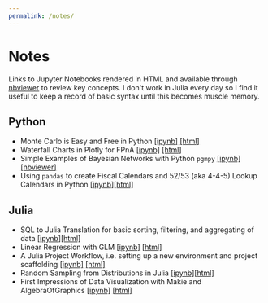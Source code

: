 ```yaml
---
permalink: /notes/
---
```


# Notes

Links to Jupyter Notebooks rendered in HTML and available through [nbviewer](https://nbviewer.org) to review key concepts. I don't work in Julia every day so I find it useful to keep a record of basic syntax until this becomes muscle memory.

## Python

* Monte Carlo is Easy and Free in Python [[ipynb]](https://github.com/banditkings/random-python-examples/blob/main/Monte%20Carlo.ipynb) [[html]](https://nbviewer.org/github/banditkings/random-python-examples/blob/main/Monte%20Carlo.ipynb)
* Waterfall Charts in Plotly for FPnA [[ipynb]](https://github.com/banditkings/random-python-examples/blob/main/plotly%20waterfall.ipynb) [[html]](https://nbviewer.org/github/banditkings/random-python-examples/blob/main/plotly%20waterfall.ipynb)
* Simple Examples of Bayesian Networks with Python `pgmpy` [[ipynb]](https://github.com/banditkings/random-python-examples/blob/main/bayesian_networks/bayesian%20networks.ipynb) [[nbviewer]](https://nbviewer.org/github/banditkings/random-python-examples/blob/main/bayesian_networks/bayesian%20networks.ipynb)
* Using `pandas` to create Fiscal Calendars and 52/53 (aka 4-4-5) Lookup Calendars in Python [[ipynb]](https://github.com/banditkings/random-python-examples/blob/main/time-series-python/pandas-time-functions.ipynb)[[html]](https://nbviewer.org/github/banditkings/random-python-examples/blob/main/time-series-python/pandas-time-functions.ipynb)

## Julia

* SQL to Julia Translation for basic sorting, filtering, and aggregating of data [[ipynb]](https://github.com/banditkings/julia-examples/blob/main/Data%20Munging/SQL%20to%20Julia%20Examples.ipynb)[[html]](https://nbviewer.org/github/banditkings/julia-examples/blob/main/Data%20Munging/SQL%20to%20Julia%20Examples.ipynb)
* Linear Regression with GLM [[ipynb]](https://github.com/banditkings/julia-examples/blob/main/Modeling/Linear%20Regression%20with%20Julia.ipynb) [[html]](https://nbviewer.org/github/banditkings/julia-examples/blob/main/Modeling/Linear%20Regression%20with%20Julia.ipynb)
* A Julia Project Workflow, i.e. setting up a new environment and project scaffolding [[ipynb]](https://github.com/banditkings/julia-examples/blob/main/Workflow/A%20Julia%20Workflow.ipynb) [[html]](https://nbviewer.org/github/banditkings/julia-examples/blob/main/Workflow/A%20Julia%20Workflow.ipynb)
* Random Sampling from Distributions in Julia [[ipynb]](https://github.com/banditkings/julia-examples/blob/main/Random%20Sampling.ipynb)[[html]](https://nbviewer.org/github/banditkings/julia-examples/blob/main/Random%20Sampling.ipynb)
* First Impressions of Data Visualization with Makie and AlgebraOfGraphics [[ipynb]](https://github.com/banditkings/julia-examples/blob/main/Viz/Makie%20and%20AlgebraOfGraphics.ipynb) [[html]](https://nbviewer.org/github/banditkings/julia-examples/blob/main/Viz/Makie%20and%20AlgebraOfGraphics.ipynb)